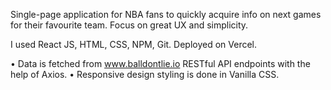 Single-page application for NBA fans to quickly acquire info on next games for their favourite team. Focus on great UX and simplicity.

I used React JS, HTML, CSS, NPM, Git. Deployed on Vercel.

• Data is fetched from www.balldontlie.io RESTful API endpoints with the help of Axios.
• Responsive design styling is done in Vanilla CSS.
